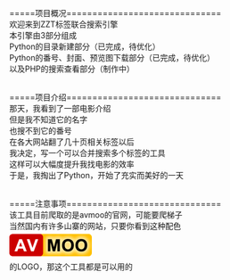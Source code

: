 =====项目概况==============================<br>
欢迎来到ZZT标签联合搜索引擎<br>
本引擎由3部分组成<br>
Python的目录新建部分（已完成，待优化）<br>
Python的番号、封面、预览图下载部分（已完成，待优化）<br>
以及PHP的搜索查看部分（制作中）<br><br>

=====项目介绍==============================<br>
那天，我看到了一部电影介绍<br>
但是我不知道它的名字<br>
也搜不到它的番号<br>
在各大网站翻了几十页相关标签以后<br>
我决定，写一个可以合并搜索多个标签的工具<br>
这样可以大幅度提升我找电影的效率<br>
于是，我掏出了Python，开始了充实而美好的一天<br><br>

=====注意事项==============================<br>
该工具目前爬取的是avmoo的官网，可能要爬梯子<br>
当然国内有许多山寨的网站，只要你看到这种配色<br>
![image](img/download.png)<br>
的LOGO，那这个工具都是可以用的<br>
